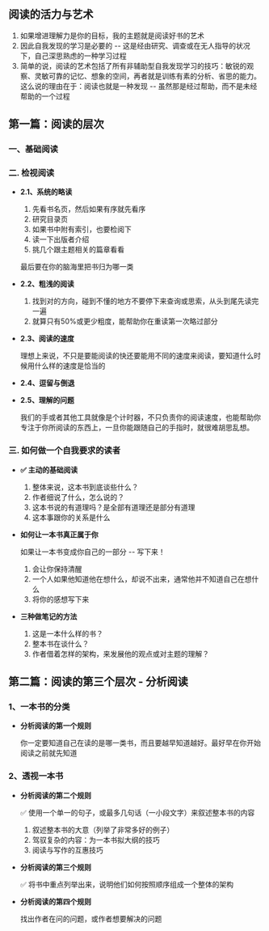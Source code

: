 
## 阅读的活力与艺术

1.  如果增进理解力是你的目标，我的主题就是阅读好书的艺术
2.  因此自我发现的学习是必要的 -- 这是经由研究、调查或在无人指导的状况下，自己深思熟虑的一种学习过程
3.  简单的说，阅读的艺术包括了所有非辅助型自我发现学习的技巧：敏锐的观察、灵敏可靠的记忆、想象的空间，再者就是训练有素的分析、省思的能力。这么说的理由在于：阅读也就是一种发现 -- 虽然那是经过帮助，而不是未经帮助的一个过程

## 第一篇：阅读的层次

### 一、基础阅读


### 二. 检视阅读

-  **2.1、系统的略读**

	1.  先看书名页，然后如果有序就先看序
	2.  研究目录页
	3.  如果书中附有索引，也要检阅下
	4.  读一下出版者介绍
	5.  挑几个跟主题相关的篇章看看
	   
	最后要在你的脑海里把书归为哪一类
 

-  **2.2、粗浅的阅读**

	1.  找到对的方向，碰到不懂的地方不要停下来查询或思索，从头到尾先读完一遍
	2.  就算只有50%或更少粗度，能帮助你在重读第一次略过部分

-  **2.3、阅读的速度**

	理想上来说，不只是要能阅读的快还要能用不同的速度来阅读，要知道什么时候用什么样的速度是恰当的

-  **2.4、逗留与倒退**


-  **2.5、理解的问题**

	我们的手或者其他工具就像是个计时器，不只负责你的阅读速度，也能帮助你专注于你所阅读的东西上，一旦你能跟随自己的手指时，就很难胡思乱想。


### 三. 如何做一个自我要求的读者

-  **✅ 主动的基础阅读**

	1.  整体来说，这本书到底谈些什么？
	2.  作者细说了什么，怎么说的？
	3.  这本书说的有道理吗？是全部有道理还是部分有道理
	4.  这本事跟你的关系是什么


-  **如何让一本书真正属于你**

	 如果让一本书变成你自己的一部分 -- 写下来！
	 1.  会让你保持清醒
	 2.  一个人如果他知道他在想什么，却说不出来，通常他并不知道自己在想什么
	 3.  将你的感想写下来


-   **三种做笔记的方法**

	1.  这是一本什么样的书？
	2.  整本书在谈什么？
	3.  作者借着怎样的架构，来发展他的观点或对主题的理解？



## 第二篇：阅读的第三个层次 - 分析阅读
### 1、一本书的分类

-  **分析阅读的第一个规则**

	你一定要知道自己在读的是哪一类书，而且要越早知道越好。最好早在你开始阅读之前就先知道

### 2、透视一本书

-  **分析阅读的第二个规则**

	✅ 使用一个单一的句子，或最多几句话（一小段文字）来叙述整本书的内容
	1.   叙述整本书的大意（列举了非常多好的例子）
	2.  驾驭复杂的内容：为一本书拟大纲的技巧
	3.  阅读与写作的互惠技巧

-  **分析阅读的第三个规则**

	✅ 将书中重点列举出来，说明他们如何按照顺序组成一个整体的架构

-  **分析阅读的第四个规则**

	找出作者在问的问题，或作者想要解决的问题